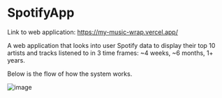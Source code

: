 # SpotifyApp

Link to web application: https://my-music-wrap.vercel.app/

A web application that looks into user Spotify data to display their top 10 artists and tracks listened to in 3 time frames: ~4 weeks, ~6 months, 1+ years.

Below is the flow of how the system works.

![image](https://github.com/riiich/MyMusicWrap/assets/71366461/d667701b-39db-48d0-a1a6-49796fc66711)

